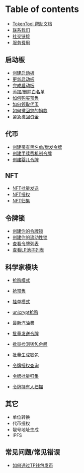 # Table of contents
* [TokenTool 帮助文档](README.md)
* [联系我们](zh/contact-us.md)
* [社交链接](zh/social-links.md)
* [服务费用](zh/service-fees.md)

## 启动板 <a href="#launchpads" id="launchpads"></a>

  * [创建启动板](launchpads/create-a-launchpad.md)
  * [更新启动板](launchpads/update-a-launchpad.md)
  * [完成启动板](launchpads/finalize-a-launchpad.md)
  * [添加/删除白名单](launchpads/add-remove-whitelists.md)
  * [如何购买预售](launchpads/buy-launchpad.md)
  * [如何领取代币](launchpads/token-launchpad.md)
  * [如何撤回您的捐款](launchpads/withdraw-launchpad.md)
  * [紧急撤回资金](launchpads/regret-launchpad.md)

## 代币 <a href="#token" id="token"></a>

  * [创建带有黑名单/增发令牌](token/create-token.md)
  * [创建手续费机制令牌](token/create-token2.md)
  * [创建婴儿令牌](token/create-token3.md)

## NFT

  * [NFT批量发送](zh/nft-multiSender.md)
  * [NFT授权](zh/nft-approval.md)
  * [NFT归集](zh/nft-collection.md)

## 令牌锁 <a href="#lock" id="lock"></a>

  * [创建你的令牌锁](lock/lock-create-token.md)
  * [创建你的流动性锁](lock/lock-create-liquidity.md)
  * [查看令牌列表](lock/lock-token.md)
  * [查看LP池子列表](lock/lock-liquidity.md)

## 科学家模块 <a href="#scientist" id="scientist"></a>

  * [抢购模式](scientist/panicBuying.md)
  * [抢预售](scientist/grabPreSale.md)
  * [挂单模式](scientist/commissionOrder.md)
  * [unicrypt抢购](scientist/unicrypt.md)


* [最新汽油费](zh/gasPrice.md)
* [批量发送令牌](zh/multiSender.md)
* [批量检测钱包余额](zh/batchCheckBalance.md)
* [批量生成钱包](zh/createWallet.md)
* [令牌授权查询](zh/batch-approve.md)
* [令牌批量归集](zh/batchCollection.md)
* [令牌持有人扫描](zh/tokenHoldScan.md)

## 其它 <a href="#other" id="other"></a>

  * 单位转换
  * 代币授权
  * 靓号地址生成
  * IPFS

## 常见问题/常见错误 <a href="#common-problem" id="common-problem"></a>

  * [如何通过TP钱包发币](common-problem/tpwallet-createToken.md)

